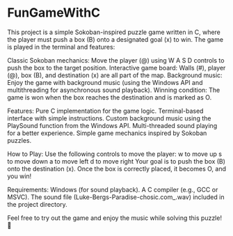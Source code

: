 # FunGameWithC
This project is a simple Sokoban-inspired puzzle game written in C, where the player must push a box (B) onto a designated goal (x) to win. The game is played in the terminal and features:

  Classic Sokoban mechanics: Move the player (@) using W A S D controls to push the box to the target position.
  Interactive game board: Walls (#), player (@), box (B), and destination (x) are all part of the map.
  Background music: Enjoy the game with background music (using the Windows API and multithreading for asynchronous sound playback).
  Winning condition: The game is won when the box reaches the destination and is marked as O.

Features:
  Pure C implementation for the game logic.
  Terminal-based interface with simple instructions.
  Custom background music using the PlaySound function from the Windows API.
  Multi-threaded sound playing for a better experience.
  Simple game mechanics inspired by Sokoban puzzles.

How to Play:
  Use the following controls to move the player:
    w to move up
    s to move down
    a to move left
    d to move right
  Your goal is to push the box (B) onto the destination (x).
  Once the box is correctly placed, it becomes O, and you win!

Requirements:
  Windows (for sound playback).
  A C compiler (e.g., GCC or MSVC).
  The sound file (Luke-Bergs-Paradise-chosic.com_.wav) included in the project directory.

Feel free to try out the game and enjoy the music while solving this puzzle! 🎉
